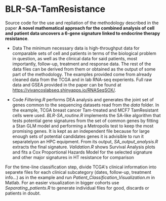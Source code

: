 # BLR-SA-TamResistance

Source code for the use and repliation of the methodology described in the paper **A novel mathematical approach for the combined analysis of cell and patient data uncovers a 6-gene signature linked to endocrine therapy resistance**. 

- Data
The minimum necessary data is high-throughput data for comparable sets of cell and patients in terms of the biological problem in question, as well as the clinical data for said patients, most importantly, follow-up, treatment and response data. The rest of the data files can be derived from them or obtained as the output of some part of the methodology. The examples provided come from already cleaned data from the TCGA and in lab RNA-seq experients. Full raw data and GSEA provided in the paper can be found at https://vivancoslabseq.shinyapps.io/RNASeqSOX/.

- Code
_Filtering.R_ performs DEA analysis and generates the joint set of genes common to the sequencing datasets read from the _data_ folder. In the example, TCGA breast cancer Tam-treated and MCF7 TamResistant cells were used. _BLR-SA_routine.R_ implements the SA-like algorithm that tests potential gene signatures from the set of common genes by fitting a Stan GLM model and performing a Metropolis test to keep the most promising genes. It is kept as an independent file because for large enough sets of potential candidates genes it is advisible to run it separatelyon an HPC equipment. From its output, _SA_output_analysis.R_ extracts the final signature. _Validation.R_ shows Survival Analysis plots and fits a Cox Proportional Hazards Model for the selected signature and other major signatures in HT resistance for comparison

For the time-line classification step, divide TCGA's clinical information into separete files for each clinical subcategory (dates, follow-up, treatment info...) as in the example and run _Patient_Classification_Visualization.m_ in Matlab. For an easier visualization in bigger cohorts use _Separating_patients.R_ to generate individual files for good, discards or patients in doubt.



